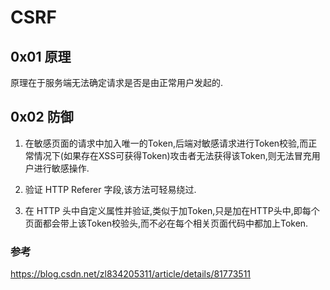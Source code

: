 # CSRF

## 0x01 原理

原理在于服务端无法确定请求是否是由正常用户发起的.

## 0x02 防御

1. 在敏感页面的请求中加入唯一的Token,后端对敏感请求进行Token校验,而正常情况下(如果存在XSS可获得Token)攻击者无法获得该Token,则无法冒充用户进行敏感操作.

2. 验证 HTTP Referer 字段,该方法可轻易绕过.

3. 在 HTTP 头中自定义属性并验证,类似于加Token,只是加在HTTP头中,即每个页面都会带上该Token校验头,而不必在每个相关页面代码中都加上Token.

### 参考

https://blog.csdn.net/zl834205311/article/details/81773511